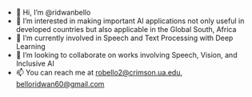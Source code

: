 - 👋 Hi, I’m @ridwanbello
- 👀 I’m interested in making important AI applications not only useful in developed countries but also applicable in the Global South, Africa
- 🌱 I’m currently involved in Speech and Text Processing with Deep Learning 
- 💞️ I’m looking to collaborate on works involving Speech, Vision, and Inclusive AI
- 📫 You can reach me at robello2@crimson.ua.edu, belloridwan60@gmail.com

<!---
ridwanbello/ridwanbello is a ✨ special ✨ repository because its `README.md` (this file) appears on your GitHub profile.
You can click the Preview link to take a look at your changes.
--->
